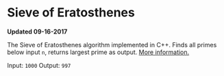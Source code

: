 # Sieve of Eratosthenes
**Updated 09-16-2017**

The Sieve of Eratosthenes algorithm implemented in C++. Finds all primes below input `n`, returns largest prime as output. [More information.](https://en.wikipedia.org/wiki/Sieve_of_Eratosthenes)

Input: `1000`
Output: `997`